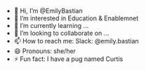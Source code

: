 - 👋 Hi, I’m @EmilyBastian
- 👀 I’m interested in Education & Enablemnet 
- 🌱 I’m currently learning ...
- 💞️ I’m looking to collaborate on ...
- 📫 How to reach me: Slack: @emily.bastian
- 😄 Pronouns: she/her 
- ⚡ Fun fact: I have a pug named Curtis

<!---
EmilyBastian/EmilyBastian is a ✨ special ✨ repository because its `README.md` (this file) appears on your GitHub profile.
You can click the Preview link to take a look at your changes.
--->
